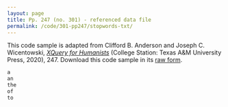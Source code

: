 ```yaml
---
layout: page
title: Pp. 247 (no. 301) - referenced data file
permalink: /code/301-pp247/stopwords-txt/
---
```


This code sample is adapted from Clifford B. Anderson and Joseph C. Wicentowski, 
[_XQuery for Humanists_](/) (College Station: Texas A&M University Press, 2020), 247. 
Download this code sample in its [raw form](/code/301-pp247/stopwords-txt/stopwords.txt).

```txt
a
an
the
of
to
```
